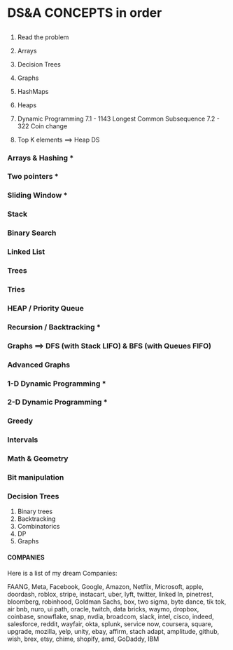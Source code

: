 # DS&A CONCEPTS in order

##

1. Read the problem
2. Arrays
3. Decision Trees
4. Graphs
5. HashMaps
6. Heaps
7. Dynamic Programming
   7.1 - 1143 Longest Common Subsequence
   7.2 - 322 Coin change

8. Top K elements ==> Heap DS

### Arrays & Hashing \*

### Two pointers \*

### Sliding Window \*

### Stack

### Binary Search

### Linked List

### Trees

### Tries

### HEAP / Priority Queue

### Recursion / Backtracking \*

### Graphs ==> DFS (with Stack LIFO) & BFS (with Queues FIFO)

### Advanced Graphs

### 1-D Dynamic Programming \*

### 2-D Dynamic Programming \*

### Greedy

### Intervals

### Math & Geometry

### Bit manipulation

### Decision Trees

1. Binary trees
2. Backtracking
3. Combinatorics
4. DP
5. Graphs

#### COMPANIES

Here is a list of my dream Companies:

FAANG,
Meta,
Facebook,
Google,
Amazon,
Netflix,
Microsoft,
apple,
doordash,
roblox,
stripe,
instacart,
uber,
lyft,
twitter,
linked In,
pinetrest,
bloomberg,
robinhood,
Goldman Sachs,
box,
two sigma,
byte dance,
tik tok,
air bnb,
nuro,
ui path,
oracle,
twitch,
data bricks,
waymo,
dropbox,
coinbase,
snowflake,
snap,
nvdia,
broadcom,
slack,
intel,
cisco,
indeed,
salesforce,
reddit,
wayfair,
okta,
splunk,
service now,
coursera,
square,
upgrade,
mozilla,
yelp,
unity,
ebay,
affirm,
stach adapt,
amplitude,
github,
wish,
brex,
etsy,
chime,
shopify,
amd,
GoDaddy,
IBM
